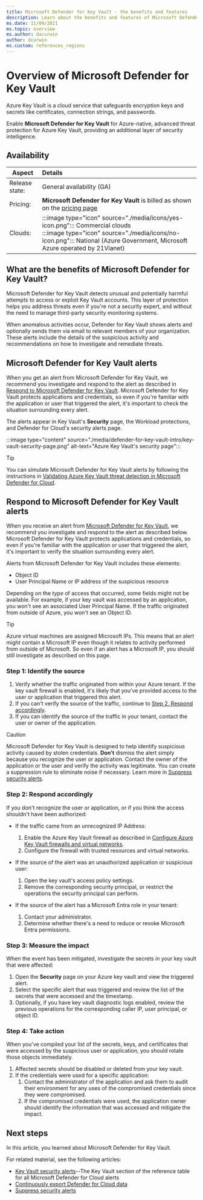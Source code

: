 ```yaml
---
title: Microsoft Defender for Key Vault - the benefits and features
description: Learn about the benefits and features of Microsoft Defender for Key Vault.
ms.date: 11/09/2021
ms.topic: overview
ms.author: dacurwin
author: dcurwin
ms.custom: references_regions
---
```


# Overview of Microsoft Defender for Key Vault

Azure Key Vault is a cloud service that safeguards encryption keys and secrets like certificates, connection strings, and passwords.

Enable **Microsoft Defender for Key Vault** for Azure-native, advanced threat protection for Azure Key Vault, providing an additional layer of security intelligence.

## Availability

|Aspect|Details|
|----|:----|
|Release state:|General availability (GA)|
|Pricing:|**Microsoft Defender for Key Vault** is billed as shown on the [pricing page](https://azure.microsoft.com/pricing/details/defender-for-cloud/)|
|Clouds:|:::image type="icon" source="./media/icons/yes-icon.png"::: Commercial clouds<br>:::image type="icon" source="./media/icons/no-icon.png"::: National (Azure Government, Microsoft Azure operated by 21Vianet)|

## What are the benefits of Microsoft Defender for Key Vault?

Microsoft Defender for Key Vault detects unusual and potentially harmful attempts to access or exploit Key Vault accounts. This layer of protection helps you address threats even if you're not a security expert, and without the need to manage third-party security monitoring systems.

When anomalous activities occur, Defender for Key Vault shows alerts and optionally sends them via email to relevant members of your organization. These alerts include the details of the suspicious activity and recommendations on how to investigate and remediate threats.

## Microsoft Defender for Key Vault alerts

When you get an alert from Microsoft Defender for Key Vault, we recommend you investigate and respond to the alert as described in [Respond to Microsoft Defender for Key Vault](defender-for-key-vault-usage.md). Microsoft Defender for Key Vault protects applications and credentials, so even if you're familiar with the application or user that triggered the alert, it's important to check the situation surrounding every alert.

The alerts appear in Key Vault's **Security** page, the Workload protections, and Defender for Cloud's security alerts page.

:::image type="content" source="./media/defender-for-key-vault-intro/key-vault-security-page.png" alt-text="Azure Key Vault's security page":::

> [!TIP]
> You can simulate Microsoft Defender for Key Vault alerts by following the instructions in [Validating Azure Key Vault threat detection in Microsoft Defender for Cloud](https://techcommunity.microsoft.com/t5/azure-security-center/validating-azure-key-vault-threat-detection-in-azure-security/ba-p/1220336).

## Respond to Microsoft Defender for Key Vault alerts

When you receive an alert from [Microsoft Defender for Key Vault](defender-for-key-vault-introduction.md), we recommend you investigate and respond to the alert as described below. Microsoft Defender for Key Vault protects applications and credentials, so even if you're familiar with the application or user that triggered the alert, it's important to verify the situation surrounding every alert.  

Alerts from Microsoft Defender for Key Vault includes these elements:

- Object ID
- User Principal Name or IP address of the suspicious resource

Depending on the *type* of access that occurred, some fields might not be available. For example, if your key vault was accessed by an application, you won't see an associated User Principal Name. If the traffic originated from outside of Azure, you won't see an Object ID.

> [!TIP]
> Azure virtual machines are assigned Microsoft IPs. This means that an alert might contain a Microsoft IP even though it relates to activity performed from outside of Microsoft. So even if an alert has a Microsoft IP, you should still investigate as described on this page.

### Step 1: Identify the source

1. Verify whether the traffic originated from within your Azure tenant. If the key vault firewall is enabled, it's likely that you've provided access to the user or application that triggered this alert.
1. If you can't verify the source of the traffic, continue to [Step 2. Respond accordingly](#step-2-respond-accordingly).
1. If you can identify the source of the traffic in your tenant, contact the user or owner of the application.

> [!CAUTION]
> Microsoft Defender for Key Vault is designed to help identify suspicious activity caused by stolen credentials. **Don't** dismiss the alert simply because you recognize the user or application. Contact the owner of the application or the user and verify the activity was legitimate. You can create a suppression rule to eliminate noise if necessary. Learn more in [Suppress security alerts](alerts-suppression-rules.md).

### Step 2: Respond accordingly

If you don't recognize the user or application, or if you think the access shouldn't have been authorized:

- If the traffic came from an unrecognized IP Address:
    1. Enable the Azure Key Vault firewall as described in [Configure Azure Key Vault firewalls and virtual networks](../key-vault/general/network-security.md).
    1. Configure the firewall with trusted resources and virtual networks.

- If the source of the alert was an unauthorized application or suspicious user:
    1. Open the key vault's access policy settings.
    1. Remove the corresponding security principal, or restrict the operations the security principal can perform.  

- If the source of the alert has a Microsoft Entra role in your tenant:
    1. Contact your administrator.
    1. Determine whether there's a need to reduce or revoke Microsoft Entra permissions.

### Step 3: Measure the impact

When the event has been mitigated, investigate the secrets in your key vault that were affected:

1. Open the **Security** page on your Azure key vault and view the triggered alert.
1. Select the specific alert that was triggered and review the list of the secrets that were accessed and the timestamp.
1. Optionally, if you have key vault diagnostic logs enabled, review the previous operations for the corresponding caller IP, user principal, or object ID.  

### Step 4: Take action

When you've compiled your list of the secrets, keys, and certificates that were accessed by the suspicious user or application, you should rotate those objects immediately.

1. Affected secrets should be disabled or deleted from your key vault.
1. If the credentials were used for a specific application:
    1. Contact the administrator of the application and ask them to audit their environment for any uses of the compromised credentials since they were compromised.
    1. If the compromised credentials were used, the application owner should identify the information that was accessed and mitigate the impact.

## Next steps

In this article, you learned about Microsoft Defender for Key Vault.

For related material, see the following articles:

- [Key Vault security alerts](alerts-reference.md#alerts-azurekv)--The Key Vault section of the reference table for all Microsoft Defender for Cloud alerts
- [Continuously export Defender for Cloud data](continuous-export.md)
- [Suppress security alerts](alerts-suppression-rules.md)
